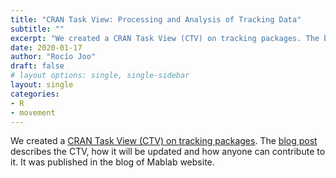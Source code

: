 ```yaml
---
title: "CRAN Task View: Processing and Analysis of Tracking Data"
subtitle: ""
excerpt: "We created a CRAN Task View (CTV) on tracking packages. The blog post describes the CTV, how it will be updated and how anyone can contribute to it."
date: 2020-01-17
author: "Rocío Joo"
draft: false
# layout options: single, single-sidebar
layout: single
categories:
- R
- movement
---
```


We created a [CRAN Task View (CTV) on tracking packages](https://cran.r-project.org/web/views/Tracking.html). 
The [blog post](https://mablab.org/post/tracking-ctv/) describes the CTV, how it
will be updated and how anyone can contribute to it. It was published in the
blog of Mablab website.
  
